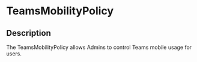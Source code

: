 
# TeamsMobilityPolicy

## Description

The TeamsMobilityPolicy allows Admins to control Teams mobile usage for users.
